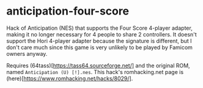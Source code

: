 # anticipation-four-score

Hack of Anticipation (NES) that supports the Four Score 4-player adapter, making it no longer necessary for 4 people to share 2 controllers. It doesn't support the Hori 4-player adapter because the signature is different, but I don't care much since this game is very unlikely to be played by Famicom owners anyway.

Requires (64tass)[https://tass64.sourceforge.net/] and the original ROM, named `Anticipation (U) [!].nes`. This hack's romhacking.net page is (here)[https://www.romhacking.net/hacks/8029/].